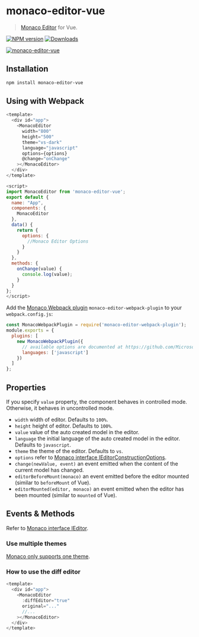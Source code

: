 # monaco-editor-vue

> [Monaco Editor](https://github.com/Microsoft/monaco-editor) for Vue.

[![NPM version][npm-image]][npm-url]
[![Downloads][downloads-image]][npm-url]

[![monaco-editor-vue](https://nodei.co/npm/monaco-editor-vue.png)](https://npmjs.org/package/monaco-editor-vue)

[npm-url]: https://www.npmjs.com/package/monaco-editor-vue
[downloads-image]: http://img.shields.io/npm/dm/monaco-editor-vue.svg
[npm-image]: http://img.shields.io/npm/v/monaco-editor-vue.svg

## Installation

```bash
npm install monaco-editor-vue
```

## Using with Webpack

```js
<template>
  <div id="app">
    <MonacoEditor
      width="800"
      height="500"
      theme="vs-dark"
      language="javascript"
      options={options}
      @change="onChange"
    ></MonacoEditor>
  </div>
</template>

<script>
import MonacoEditor from 'monaco-editor-vue';
export default {
  name: "App",
  components: {
    MonacoEditor
  },
  data() {
    return {
      options: {
        //Monaco Editor Options
      }
    }
  },
  methods: {
    onChange(value) {
      console.log(value);
    }
  }
};
</script>
```

Add the [Monaco Webpack plugin](https://github.com/Microsoft/monaco-editor-webpack-plugin) `monaco-editor-webpack-plugin` to your `webpack.config.js`:

```js
const MonacoWebpackPlugin = require('monaco-editor-webpack-plugin');
module.exports = {
  plugins: [
    new MonacoWebpackPlugin({
      // available options are documented at https://github.com/Microsoft/monaco-editor-webpack-plugin#options
      languages: ['javascript']
    })
  ]
};
```

## Properties

If you specify `value` property, the component behaves in controlled mode.
Otherwise, it behaves in uncontrolled mode.

- `width` width of editor. Defaults to `100%`.
- `height` height of editor. Defaults to `100%`.
- `value` value of the auto created model in the editor.
- `language` the initial language of the auto created model in the editor. Defaults to `javascript`.
- `theme` the theme of the editor. Defaults to `vs`.
- `options` refer to [Monaco interface IEditorConstructionOptions](https://microsoft.github.io/monaco-editor/api/interfaces/monaco.editor.ieditorconstructionoptions.html).
- `change(newValue, event)` an event emitted when the content of the current model has changed.
- `editorBeforeMount(monaco)` an event emitted before the editor mounted (similar to `beforeMount` of Vue).
- `editorMounted(editor, monaco)` an event emitted when the editor has been mounted (similar to `mounted` of Vue).

## Events & Methods

Refer to [Monaco interface IEditor](https://microsoft.github.io/monaco-editor/api/interfaces/monaco.editor.ieditor.html).

### Use multiple themes

[Monaco only supports one theme](https://github.com/Microsoft/monaco-editor/issues/338).

### How to use the diff editor

```js
<template>
  <div id="app">
    <MonacoEditor
      :diffEditor="true"
      original="..."
      //...
    ></MonacoEditor>
  </div>
</template>
```
